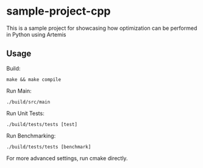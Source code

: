 # sample-project-cpp
This is a sample project for showcasing how optimization can be performed in Python using Artemis

## Usage

Build:

```shell
make && make compile
```

Run Main:

```shell
./build/src/main
```

Run Unit Tests:

```shell
./build/tests/tests [test]
```

Run Benchmarking:

```shell
./build/tests/tests [benchmark]
```

For more advanced settings, run cmake directly.
